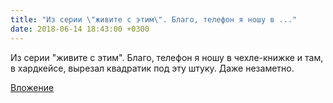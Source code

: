 ```yaml
---
title: "Из серии \"живите с этим\". Благо, телефон я ношу в ..."
date: 2018-06-14 18:43:00 +0300
---
```


Из серии "живите с этим". Благо, телефон я ношу в чехле-книжке и там, в хардкейсе, вырезал квадратик под эту штуку. Даже незаметно.

[Вложение](https://vk.com/photo41076938_456243757)
